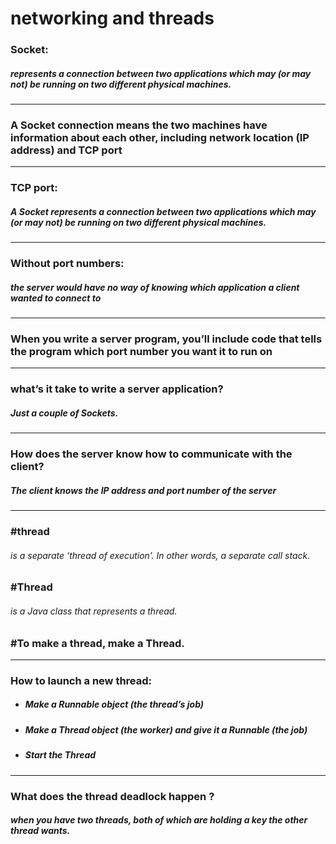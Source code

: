 
# networking and threads

### Socket:
##### represents a connection between two applications which may (or may not) be running on two different physical machines.

---

### A Socket connection means the two machines have information about each other, including network location (IP address) and TCP port

---

### TCP port:
##### A Socket represents a connection between two applications which may (or may not) be running on two different physical machines.

---

### Without port numbers:
##### the server would have no way of knowing which application a client wanted to connect to

---

### When you write a server program, you’ll include code that tells the program which port number you want it to run on

---
### what’s it take to write a server application?
##### Just a couple of Sockets.

---
### How does the server know how to communicate with the client?
##### The client knows the IP address and port number of the server

---

### #thread 
###### is a separate ‘thread of execution’. In other words, a separate call stack.

### #Thread 
###### is a Java class that represents a thread.

### #To make a thread, make a Thread.

---

### How to launch a new thread:
* ##### Make a Runnable object (the thread’s job)
* ##### Make a Thread object (the worker) and give it a Runnable (the job)
* ##### Start the Thread

---

### What does the thread deadlock happen ?
##### when you have two threads, both of  which are holding a key the other thread wants.